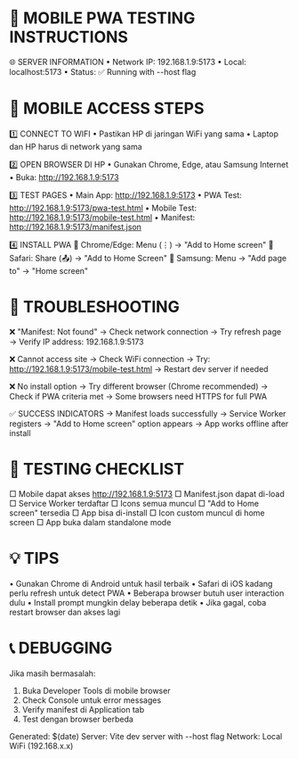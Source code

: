 📱 MOBILE PWA TESTING INSTRUCTIONS
=====================================

🌐 SERVER INFORMATION
• Network IP: 192.168.1.9:5173
• Local: localhost:5173
• Status: ✅ Running with --host flag

📱 MOBILE ACCESS STEPS
======================

1️⃣ CONNECT TO WIFI
   • Pastikan HP di jaringan WiFi yang sama
   • Laptop dan HP harus di network yang sama

2️⃣ OPEN BROWSER DI HP
   • Gunakan Chrome, Edge, atau Samsung Internet
   • Buka: http://192.168.1.9:5173

3️⃣ TEST PAGES
   • Main App: http://192.168.1.9:5173
   • PWA Test: http://192.168.1.9:5173/pwa-test.html
   • Mobile Test: http://192.168.1.9:5173/mobile-test.html
   • Manifest: http://192.168.1.9:5173/manifest.json

4️⃣ INSTALL PWA
   📱 Chrome/Edge: Menu (⋮) → "Add to Home screen"
   🍎 Safari: Share (📤) → "Add to Home Screen"
   📱 Samsung: Menu → "Add page to" → "Home screen"

🔧 TROUBLESHOOTING
==================

❌ "Manifest: Not found"
   → Check network connection
   → Try refresh page
   → Verify IP address: 192.168.1.9:5173

❌ Cannot access site
   → Check WiFi connection
   → Try: http://192.168.1.9:5173/mobile-test.html
   → Restart dev server if needed

❌ No install option
   → Try different browser (Chrome recommended)
   → Check if PWA criteria met
   → Some browsers need HTTPS for full PWA

✅ SUCCESS INDICATORS
   → Manifest loads successfully
   → Service Worker registers
   → "Add to Home screen" option appears
   → App works offline after install

🚀 TESTING CHECKLIST
====================
□ Mobile dapat akses http://192.168.1.9:5173
□ Manifest.json dapat di-load
□ Service Worker terdaftar
□ Icons semua muncul
□ "Add to Home screen" tersedia
□ App bisa di-install
□ Icon custom muncul di home screen
□ App buka dalam standalone mode

💡 TIPS
=======
• Gunakan Chrome di Android untuk hasil terbaik
• Safari di iOS kadang perlu refresh untuk detect PWA
• Beberapa browser butuh user interaction dulu
• Install prompt mungkin delay beberapa detik
• Jika gagal, coba restart browser dan akses lagi

📞 DEBUGGING
============
Jika masih bermasalah:
1. Buka Developer Tools di mobile browser
2. Check Console untuk error messages  
3. Verify manifest di Application tab
4. Test dengan browser berbeda

Generated: $(date)
Server: Vite dev server with --host flag
Network: Local WiFi (192.168.x.x)
